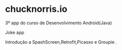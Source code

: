 # chucknorris.io
3º app do curso de Desenvolvimento Android(Java)

Joke app 

Introdução a SpashScreen,Retrofit,Picasso e Groupie
. 
